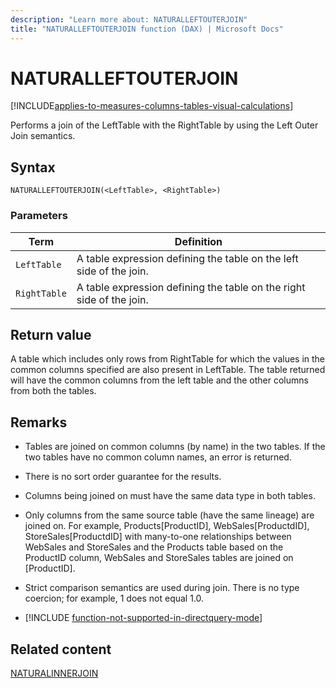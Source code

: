 ```yaml
---
description: "Learn more about: NATURALLEFTOUTERJOIN"
title: "NATURALLEFTOUTERJOIN function (DAX) | Microsoft Docs"
---
```

# NATURALLEFTOUTERJOIN

[!INCLUDE[applies-to-measures-columns-tables-visual-calculations](includes/applies-to-measures-columns-tables-visual-calculations.md)]
  
Performs a join of the LeftTable with the RightTable by using the Left Outer Join semantics.
  
## Syntax  
  
```dax
NATURALLEFTOUTERJOIN(<LeftTable>, <RightTable>)  
```
  
### Parameters  
  
|Term|Definition|  
|--------|--------------|  
|`LeftTable`|A table expression defining the table on the left side of the join.|  
|`RightTable`|A table expression defining the table on the right side of the join.|  
  
## Return value

A table which includes only rows from RightTable for which the values in the common columns specified are also present in LeftTable. The table returned will have the common columns from the left table and the other columns from both the tables.  
  
## Remarks

- Tables are joined on common columns (by name) in the two tables. If the two tables have no common column names, an error is returned.

- There is no sort order guarantee for the results.  
  
- Columns being joined on must have the same data type in both tables.  
  
- Only columns from the same source table (have the same lineage) are joined on. For example, Products[ProductID], WebSales[ProductdID], StoreSales[ProductdID] with many-to-one relationships between WebSales and StoreSales and the Products table based on the ProductID column, WebSales and StoreSales tables are joined on [ProductID].  
  
- Strict comparison semantics are used during join. There is no type coercion; for example, 1 does not equal 1.0.  

- [!INCLUDE [function-not-supported-in-directquery-mode](includes/function-not-supported-in-directquery-mode.md)]

## Related content

[NATURALINNERJOIN](naturalinnerjoin-function-dax.md)
